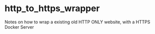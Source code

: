 # http_to_https_wrapper
Notes on how to wrap a existing old HTTP ONLY website, with a HTTPS Docker Server
